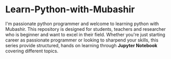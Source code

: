 # Learn-Python-with-Mubashir
I'm passionate python programmer and welcome to learning python with Mubashir. This repository is designed for students, teachers and researcher who is beginner and want to excel in their field. Whether you're just starting career as passionate programmer or looking to sharpend your skills, this series provide structured, hands on learning through **Jupyter Notebook** covering different topics.
